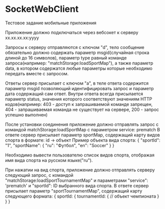 # SocketWebClient

Тестовое задание мобильные приложения

Приложение должно подключаться через вебсокет к серверу хх.хх.хх.хх:уууу

Запросы к серверу отправляются с ключом "d", тело сообщение обязательно должно содержать параметр msgid(случайная строка длиной до 16 символов), параметр type равный команде запроса(например: "matchStorage:loadSportMap"), а также параметр data, в котором содержатся любые параметры которые необходимо передать вместе с запросом.

Ответы сервер присылает с ключом "а", в теле ответа содержится параметр msgid позволяющий идентифицировать запрос и параметр дата содержащий сам ответ.
Внутри ответа всегда присылается параметр status, значения которого соответствуют значениям HTTP кодов(например: 403 - доступ к запрашиваемой команде запрещен, 404 - запрашиваемая команда не существует на сервере, 200 - запрос успешно выполнен)

После установки соединения приложение должно отправлять запрос с командой matchStorage:loadSportMap с параметром service: prematch
В ответе сервер присылает параметр sportMap, содержащий карту видов спорта в формате: id -> объект 
Пример объекта вида спорта:
{
    "sportId": "1",
    "sportName": {
        "ru": "Футбол",
        "en": "Soccer"
    }
}

Необходимо вывести пользователю список видов спорта, отображая имя вида спорта на русском языке("ru").

При нажатии на вид спорта, приложение должно отправлять серверу следующий запрос, с командой "matchStorage:loadSportTournamentMap" и параметрами "service": 'prematch' и "sportId": ID выбранного вида спорта.
В ответе сервер присылает параметр "sportTournamentMap", содержащий карту следующего формата:
{
    sportId: {
        tournamentId: {
            // объект чемпионата
        }
    }
}
